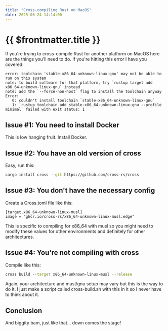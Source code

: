 ```yaml
---
title: "Cross-compiling Rust on MacOS"
date: 2025-06-24 14:14:00
---
```


# {{ $frontmatter.title }}

If you're trying to cross-compile Rust for another platform on MacOS here are the things you'll need to do. If you're hitting this error I have you covered:

```
error: toolchain 'stable-x86_64-unknown-linux-gnu' may not be able to run on this system
note: to build software for that platform, try `rustup target add x86_64-unknown-linux-gnu` instead
note: add the `--force-non-host` flag to install the toolchain anyway
Error:
   0: couldn't install toolchain `stable-x86_64-unknown-linux-gnu`
   1: `rustup toolchain add stable-x86_64-unknown-linux-gnu --profile minimal` failed with exit status: 1
```

## Issue #1: You need to install Docker

This is low hanging fruit. Install Docker.

## Issue #2: You have an old version of cross

Easy, run this:

```bash
cargo install cross --git https://github.com/cross-rs/cross
```

## Issue #3: You don't have the necessary config

Create a Cross.toml file like this:

```
[target.x86_64-unknown-linux-musl]
image = "ghcr.io/cross-rs/x86_64-unknown-linux-musl:edge"
```

This is specific to compiling for x86_64 with musl so you might need to modify these values for other environments and definitely for other architectures.

## Issue #4: You're not compiling with cross

Compile like this:

```bash
cross build --target x86_64-unknown-linux-musl --release
```

Again, your architecture and musl/gnu setup may vary but this is the way to do it. I just make a script called cross-build.sh with this in it so I never have to think about it.

## Conclusion

And biggity bam, just like that... down comes the stage!
